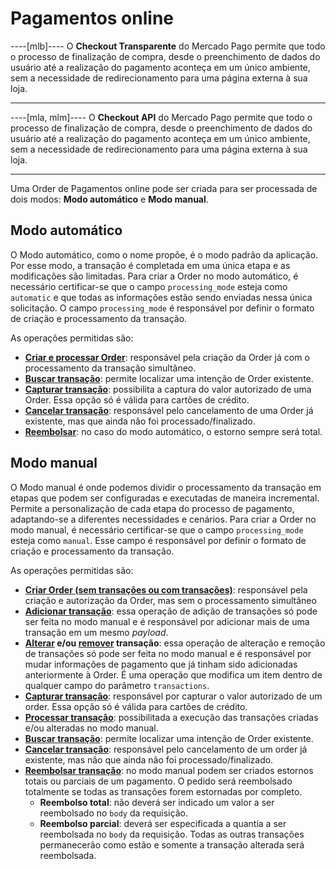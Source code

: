 # Pagamentos online

----[mlb]----
O **Checkout Transparente** do Mercado Pago permite que todo o processo de finalização de compra, desde o preenchimento de dados do usuário até a realização do pagamento aconteça em um único ambiente, sem a necessidade de redirecionamento para uma página externa à sua loja.

------------
----[mla, mlm]----
O **Checkout API** do Mercado Pago permite que todo o processo de finalização de compra, desde o preenchimento de dados do usuário até a realização do pagamento aconteça em um único ambiente, sem a necessidade de redirecionamento para uma página externa à sua loja.

------------
Uma Order de Pagamentos online pode ser criada para ser processada de dois modos: **Modo automático** e **Modo manual**. 

## Modo automático

O Modo automático, como o nome propõe, é o modo padrão da aplicação. Por esse modo, a transação é completada em uma única etapa e as modificações são limitadas. Para criar a Order no modo automático, é necessário certificar-se que o campo `processing_mode` esteja como `automatic` e que todas as informações estão sendo enviadas nessa única solicitação. O campo `processing_mode` é responsável por definir o formato de criação e processamento da transação. 

As operações permitidas são: 

- [**Criar e processar Order**](/development/pt/reference/order/online-payments/create/post): responsável pela criação da Order já com o processamento da transação simultâneo.
- [**Buscar transação**](/development/pt/reference/order/online-payments/get-order/get): permite localizar uma intenção de Order existente.
- [**Capturar transação**](/development/pt/reference/order/online-payments/capture/delete): possibilita a captura do valor autorizado de uma Order. Essa opção só é válida para cartões de crédito.
- [**Cancelar transação**](/development/pt/reference/order/online-payments/cancel-order/post): responsável pelo cancelamento de uma Order já existente, mas que ainda não foi processado/finalizado. 
- [**Reembolsar**](/development/pt/reference/order/online-payments/refund/post): no caso do modo automático, o estorno sempre será total. 

## Modo manual

O Modo manual é onde podemos dividir o processamento da transação em etapas que podem ser configuradas e executadas de maneira incremental. Permite a personalização de cada etapa do processo de pagamento, adaptando-se a diferentes necessidades e cenários. Para criar a Order no modo manual, é necessário certificar-se que o campo `processing_mode` esteja como `manual`. Esse campo é responsável por definir o formato de criação e processamento da transação. 

As operações permitidas são:

- [**Criar Order (sem transações ou com transações)**](/development/pt/reference/order/online-payments/create/post): responsável pela criação e autorização da Order, mas sem o processamento simultâneo
- [**Adicionar transação**](/development/pt/reference/order/online-payments/add-transaction/post): essa operação de adição de transações só pode ser feita no modo manual e é responsável por adicionar mais de uma transação em um mesmo _payload_. 
- **[Alterar](/development/pts/reference/order/online-payments/update-transaction/patch) e/ou [remover](/development/es/reference/order/online-payments/delete-transaction/delete) transação**: essa operação de alteração e remoção de transações só pode ser feita no modo manual e é responsável por mudar informações de pagamento que já tinham sido adicionadas anteriormente à Order. É uma operação que modifica um item dentro de qualquer campo do parâmetro `transactions`.
- [**Capturar transação**](/development/pt/reference/order/online-payments/capture/delete): responsável por capturar o valor autorizado de um order. Essa opção só é válida para cartões de crédito.
- [**Processar transação**](/development/pt/reference/order/online/process-order/post): possibilitada a execução das transações criadas e/ou alteradas no modo manual. 
- [**Buscar transação**](/development/pt/reference/order/online-payments/get-order/get): permite localizar uma intenção de Order existente.
- [**Cancelar transação**](/development/pt/reference/order/online-payments/cancel-order/post): responsável pelo cancelamento de um order já existente, mas não que ainda não foi processado/finalizado. 
- [**Reembolsar transação**](/development/pt/reference/order/online-payments/refund/post): no modo manual podem ser criados estornos totais ou parciais de um pagamento. O pedido será reembolsado totalmente se todas as transações forem estornadas por completo. 
  - **Reembolso total**: não deverá ser indicado um valor a ser reembolsado no `body` da requisição.
  - **Reembolso parcial**: deverá ser especificada a quantia a ser reembolsada no `body` da requisição. Todas as outras transações permanecerão como estão e somente a transação alterada será reembolsada. 